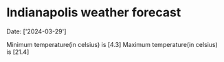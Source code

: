 # Indianapolis weather forecast 
Date: ['2024-03-29'] 

Minimum temperature(in celsius) is [4.3] 
Maximum temperature(in celsius) is [21.4]